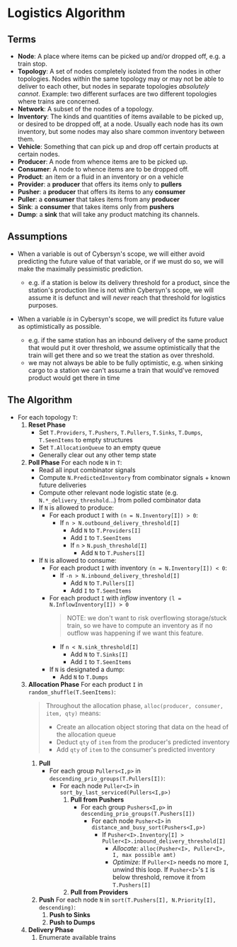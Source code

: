 # Logistics Algorithm

## Terms

- **Node**: A place where items can be picked up and/or dropped off, e.g. a train stop.
- **Topology**: A set of nodes completely isolated from the nodes in other topologies. Nodes within the same topology may or may not be able to deliver to each other, but nodes in separate topologies *absolutely cannot*. Example: two different surfaces are two different topologies where trains are concerned.
- **Network**: A subset of the nodes of a topology.
- **Inventory**: The kinds and quantities of items available to be picked up, or desired to be dropped off, at a node. Usually each node has its own inventory, but some nodes may also share common inventory between them.
- **Vehicle**: Something that can pick up and drop off certain products at certain nodes.
- **Producer**: A node from whence items are to be picked up.
- **Consumer**: A node to whence items are to be dropped off.
- **Product**: an item or a fluid in an inventory or on a vehicle
- **Provider**: a **producer** that offers its items only to **pullers**
- **Pusher**: a **producer** that offers its items to any **consumer**
- **Puller**: a **consumer** that takes items from any **producer**
- **Sink**: a **consumer** that takes items only from **pushers**
- **Dump**: a **sink** that will take any product matching its channels.

## Assumptions

- When a variable is out of Cybersyn's scope, we will either avoid predicting the future value of that variable, or if we must do so, we will make the maximally pessimistic prediction.
	- e.g. if a station is below its delivery threshold for a product, since the station's production line is not within Cybersyn's scope, we will assume it is defunct and will *never* reach that threshold for logistics purposes.

- When a variable *is* in Cybersyn's scope, we will predict its future value as optimistically as possible.
	- e.g. if the same station has an inbound delivery of the same product that would put it over threshold, we assume optimistically that the train will get there and so we treat the station as over threshold.
	- we may not always be able to be fully optimistic, e.g. when sinking cargo to a station we can't assume a train that would've removed product would get there in time

## The Algorithm

- For each topology `T`:
	1. **Reset Phase**
		- Set `T.Providers`, `T.Pushers`, `T.Pullers`, `T.Sinks`, `T.Dumps`, `T.SeenItems` to empty structures
		- Set `T.AllocationQueue` to an empty queue
		- Generally clear out any other temp state
	1. **Poll Phase** For each node `N` in `T`:
		- Read all input combinator signals
		- Compute `N.PredictedInventory` from combinator signals + known future deliveries
		- Compute other relevant node logistic state (e.g. `N.*_delivery_threshold`...) from polled combinator data
		- If `N` is allowed to produce:
			- For each product `I` with `(n = N.Inventory[I]) > 0`:
				- If `n > N.outbound_delivery_threshold[I]`
					* Add `N` to `T.Providers[I]`
					* Add `I` to `T.SeenItems`
					- If `n` > `N.push_threshold[I]`
						* Add `N` to `T.Pushers[I]`
		- If `N` is allowed to consume:
			- For each product `I` with inventory `(n = N.Inventory[I]) < 0`:
				- If `-n > N.inbound_delivery_threshold[I]`
					* Add `N` to `T.Pullers[I]`
					* Add `I` to `T.SeenItems`
			- For each product `I` with *inflow* inventory `(l = N.InflowInventory[I]) > 0`
				> NOTE: we don't want to risk overflowing storage/stuck train, so we have to
				> compute an inventory as if no outflow was happening if we want this feature.
				- If `n < N.sink_threshold[I]`
					* Add `N` to `T.Sinks[I]`
					* Add `I` to `T.SeenItems`
			- If `N` is designated a dump:
				- Add `N` to `T.Dumps`
	1. **Allocation Phase** For each product `I` in `random_shuffle(T.SeenItems)`:
		> Throughout the allocation phase, `alloc(producer, consumer, item, qty)` means:
		> - Create an allocation object storing that data on the head of the allocation queue
		> - Deduct `qty` of `item` from the producer's predicted inventory
		> - Add `qty` of `item` to the consumer's predicted inventory
		1. **Pull**
			- For each group `Pullers<I,p>` in `descending_prio_groups(T.Pullers[I])`:
				- For each node `Puller<I>` in `sort_by_last_serviced(Pullers<I,p>)`
					1. **Pull from Pushers**
						- For each group `Pushers<I,p>` in `descending_prio_groups(T.Pushers[I])`
							- For each node `Pusher<I>` in `distance_and_busy_sort(Pushers<I,p>)`
								- If `Pusher<I>.Inventory[I] > Puller<I>.inbound_delivery_threshold[I]`
									- *Allocate:* `alloc(Pusher<I>, Puller<I>, I, max possible amt)`
									- *Optimize:* If `Puller<I>` needs no more `I`, unwind this loop. If `Pusher<I>`'s `I` is below threshold, remove it from `T.Pushers[I]`
					1. **Pull from Providers**
		1. **Push** For each node `N` in `sort(T.Pushers[I], N.Priority[I], descending)`:
			1. **Push to Sinks**
			1. **Push to Dumps**
	1. **Delivery Phase**
		1. Enumerate available trains
